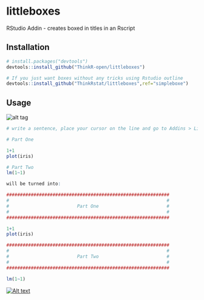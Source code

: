 # littleboxes
RStudio Addin - creates boxed in titles in an Rscript

## Installation

```R
# install.packages("devtools")
devtools::install_github("ThinkR-open/littleboxes")

# If you just want boxes without any tricks using Rstudio outline 
devtools::install_github("ThinkRstat/littleboxes",ref="simpleboxe")

```
## Usage

![alt tag](https://raw.githubusercontent.com/ThinkRstat/littleboxes/master/demo.gif)



```R
# write a sentence, place your cursor on the line and go to Addins > Little Boxes

# Part One

1+1
plot(iris)

# Part Two
lm(1~1)

will be turned into:

############################################################
#                                                          #
#                         Part One                         #
#                                                          #
############################################################

1+1
plot(iris)

############################################################
#                                                          #
#                         Part Two                         #
#                                                          #
############################################################

lm(1~1)

```
[![Alt text](http://img.youtube.com/vi/yZnx-VbQ2bk/0.jpg)](https://www.youtube.com/watch?v=yZnx-VbQ2bk)
